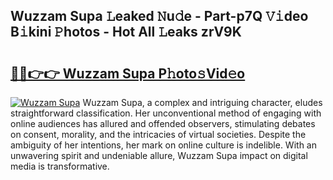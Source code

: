 ## Wuzzam Supa 𝙻eaked 𝙽u𝚍e - Part-p7Q 𝚅𝚒deo B𝚒kini 𝙿hotos - Hot All 𝙻eaks zrV9K

# <h2><a href="http://ld29kp.urlbe.top/?page=Wuzzam+Supa">🔗🔗👉👉 Wuzzam Supa P𝚑oto𝚜Vid𝚎o</a></h2>

[![Wuzzam Supa](https://i.imgur.com/eBuTRDB.gif)](http://ld29kp.urlbe.top/?page=Wuzzam+Supa)
Wuzzam Supa, a complex and intriguing character, eludes straightforward classification. Her unconventional method of engaging with online audiences has allured and offended observers, stimulating debates on consent, morality, and the intricacies of virtual societies. Despite the ambiguity of her intentions, her mark on online culture is indelible. With an unwavering spirit and undeniable allure, Wuzzam Supa impact on digital media is transformative.
